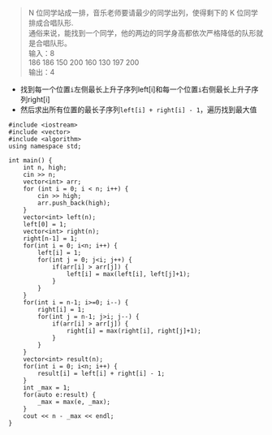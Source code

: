 > N 位同学站成一排，音乐老师要请最少的同学出列，使得剩下的 K 位同学排成合唱队形.  
> 通俗来说，能找到一个同学，他的两边的同学身高都依次严格降低的队形就是合唱队形。  
> 输入：8  
> 186 186 150 200 160 130 197 200   
> 输出：4
- 找到每一个位置`i`左侧最长上升子序列left[i]和每一个位置`i`右侧最长上升子序列right[i]
- 然后求出所有位置的最长子序列`left[i] + right[i] - 1`，遍历找到最大值

```
#include <iostream>
#include <vector>
#include <algorithm>
using namespace std;

int main() {
    int n, high;
    cin >> n;
    vector<int> arr;
    for (int i = 0; i < n; i++) {
        cin >> high;
        arr.push_back(high);
    }
    vector<int> left(n);
    left[0] = 1;
    vector<int> right(n);
    right[n-1] = 1;
    for(int i = 0; i<n; i++) {
        left[i] = 1;
        for(int j = 0; j<i; j++) {
            if(arr[i] > arr[j]) {
                left[i] = max(left[i], left[j]+1);
            }
        }
    }
    for(int i = n-1; i>=0; i--) {
        right[i] = 1;
        for(int j = n-1; j>i; j--) {
            if(arr[i] > arr[j]) {
                right[i] = max(right[i], right[j]+1);
            }
        }
    }
    vector<int> result(n);
    for(int i = 0; i<n; i++) {
        result[i] = left[i] + right[i] - 1;
    }
    int _max = 1;
    for(auto e:result) {
        _max = max(e, _max);
    }
    cout << n - _max << endl;
}

```
